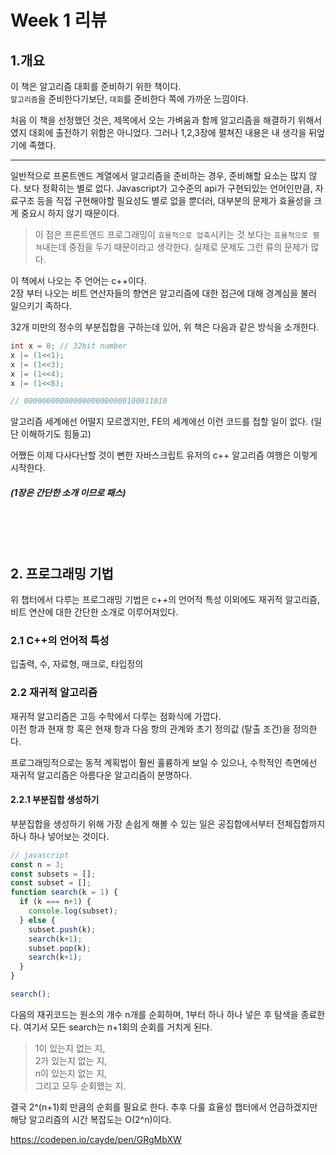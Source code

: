 # Week 1 리뷰

## 1.개요

이 책은 알고리즘 대회를 준비하기 위한 책이다.<br>
`알고리즘`을 준비한다기보단, `대회`를 준비한다 쪽에 가까운 느낌이다.

처음 이 책을 선정했던 것은, 제목에서 오는 가벼움과 함께 알고리즘을 해결하기 위해서였지 대회에 출전하기 위함은 아니었다. 그러나 1,2,3장에 펼쳐진 내용은 내 생각을 뒤엎기에 족했다. 

---

일반적으로 프론트엔드 계열에서 알고리즘을 준비하는 경우, 준비해할 요소는 많지 않다. 보다 정확히는 별로 없다. 
Javascript가 고수준의 api가 구현되있는 언어인만큼, 자료구조 등을 직접 구현해야할 필요성도 별로 없을 뿐더러, 대부분의 문제가 효율성을 크게 중요시 하지 않기 때문이다. 
> 이 점은 프론트엔드 프로그래밍이 `효율적으로 압축`시키는 것 보다는 `효율적으로 펼쳐`내는데 중점을 두기 때문이라고 생각한다. 실제로 문제도 그런 류의 문제가 많다.

이 책에서 나오는 주 언어는 c++이다.<br>
2장 부터 나오는 비트 연산자들의 향연은 알고리즘에 대한 접근에 대해 경계심을 불러 일으키기 족하다. 

32개 미만의 정수의 부분집합을 구하는데 있어, 위 책은 다음과 같은 방식을 소개한다. 

```c++
int x = 0; // 32bit number
x |= (1<<1);
x |= (1<<3);
x |= (1<<4);
x |= (1<<8);

// 00000000000000000000000100011010
```

알고리즘 세계에선 어떨지 모르겠지만, FE의 세계에선 이런 코드를 접할 일이 없다. (일단 이해하기도 힘들고)

어쨌든 이제 다사다난할 것이 뻔한 자바스크립트 유저의 c++ 알고리즘 여행은 이렇게 시작한다.

##### (1장은 간단한 소개 이므로 패스)

<br>
<br>
<br>

## 2. 프로그래밍 기법

위 챕터에서 다루는 프로그래밍 기법은 c++의 언어적 특성 이외에도 재귀적 알고리즘, 비트 연산에 대한 간단한 소개로 이루어져있다.

### 2.1 C++의 언어적 특성
입출력, 수, 자료형, 매크로, 타입정의
<br>


### 2.2 재귀적 알고리즘
재귀적 알고리즘은 고등 수학에서 다루는 점화식에 가깝다. <br>
이전 항과 현재 항 혹은 현재 항과 다음 항의 관계와 초기 정의값 (탈출 조건)을 정의한다.

프로그래밍적으로는 동적 계획법이 훨씬 훌륭하게 보일 수 있으나, 수학적인 측면에선 재귀적 알고리즘은 아름다운 알고리즘이 분명하다.

#### 2.2.1 부분집합 생성하기
부분집합을 생성하기 위해 가장 손쉽게 해볼 수 있는 일은 공집합에서부터 전체집합까지 하나 하나 넣어보는 것이다. 

```js
// javascript
const n = 3;
const subsets = [];
const subset = [];
function search(k = 1) {
  if (k === n+1) {
    console.log(subset);
  } else {
    subset.push(k);
    search(k+1);
    subset.pop(k);
    search(k+1);
  }
}

search();
```

다음의 재귀코드는 원소의 개수 n개를 순회하며, 1부터 하나 하나 넣은 후 탐색을 종료한다. 여기서 모든 search는 n+1회의 순회를 거치게 된다. 

> 1이 있는지 없는 지, <br>
2가 있는지 없는 지, <br>
n이 있는지 없는 지, <br>
그리고 모두 순회했는 지.

결국 2^(n+1)회 만큼의 순회를 필요로 한다.
추후 다룰 효율성 챕터에서 언급하겠지만 해당 알고리즘의 시간 복잡도는 O(2^n)이다.

https://codepen.io/cayde/pen/GRgMbXW
